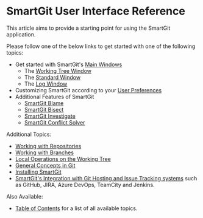 # SmartGit User Interface Reference

This article aims to provide a starting point for using the SmartGit application.

Please follow one of the below links to get started with one of the following topics:

- Get started with SmartGit's [Main Windows](Main-Windows.md)
    - The [Working Tree Window](Working-Tree-Window.md)
    - The [Standard Window](Standard-Window.md)
    - The [Log Window](Log-Window.md)
- Customizing SmartGit according to your [User Preferences](Preferences/index.md)
- Additional Features of SmartGit
    - [SmartGit Blame](Blame.md)
    - [SmartGit Bisect](Bisect.md)
    - [SmartGit Investigate](Investigate.md)
    - [SmartGit Conflict Solver](Branch/Conflict-Solver.md)

Additional Topics:

- [Working with Repositories](Repository/index.md)
- [Working with Branches](Branch/index.md)
- [Local Operations on the Working Tree](Local-Operations-on-the-Working-Tree.md)
- [General Concepts in Git](../GitConcepts/index.md)
- [Installing SmartGit](../Installation/index.md)
- [SmartGit's Integration with Git Hosting and Issue Tracking systems](../Installation/index.md) such as GitHub, JIRA, Azure DevOps, TeamCity and Jenkins.

Also Available:

- [Table of Contents](../index.md) for a list of all available topics.
